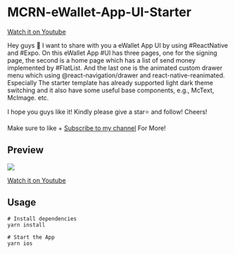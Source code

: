 # MCRN-eWallet-App-UI-Starter

[Watch it on Youtube](https://youtu.be/mMW3kdh0PIE)

Hey guys 👋 I want to share with you a eWallet App UI by using #ReactNative and #Expo. On this eWallet App #UI has three pages, one for the signing page, the second is a home page which has a list of send money implemented by #FlatList. And the last one is the animated custom drawer menu which using @react-navigation/drawer and react-native-reanimated.  Especially The starter template has already supported light dark theme switching and it  also have some useful base components, e.g., McText, McImage. etc.

I hope you guys like it! Kindly please give a star⭐️ and follow! Cheers!

Make sure to like + [Subscribe to my channel](https://www.youtube.com/c/MusicCoding?sub_confirmation=1) For More!

## Preview
![](intro.gif)

[Watch it on Youtube](https://youtu.be/mMW3kdh0PIE)
## Usage
```
# Install dependencies
yarn install

# Start the App
yarn ios
```